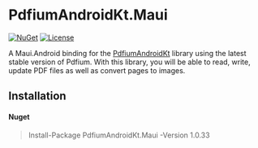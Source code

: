 # PdfiumAndroidKt.Maui

[![NuGet](https://img.shields.io/nuget/v/maui.pfiumandroidkt.svg?maxAge=86400&style=flat)](https://www.nuget.org/packages/PdfiumAndroidKt.Maui/)
[![License](https://img.shields.io/badge/License-Apache_2.0-blue.svg)](https://opensource.org/licenses/Apache-2.0)

A Maui.Android binding for the [PdfiumAndroidKt](https://github.com/johngray1965/PdfiumAndroidKt) library using the latest stable version of Pdfium. With this library, you will be able to read, write, update PDF files as well as convert pages to images.

## Installation
#### Nuget

> Install-Package PdfiumAndroidKt.Maui -Version 1.0.33
